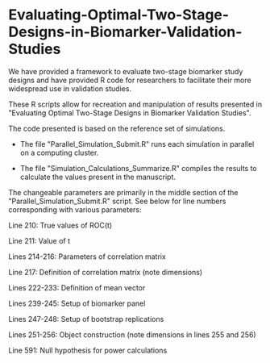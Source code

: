 # Evaluating-Optimal-Two-Stage-Designs-in-Biomarker-Validation-Studies
We have provided a framework to evaluate two-stage biomarker study designs and have provided R code for researchers to facilitate their more widespread use in validation studies.

These R scripts allow for recreation and manipulation of results presented in "Evaluating Optimal Two-Stage Designs in Biomarker Validation Studies". 

The code presented is based on the reference set of simulations. 

- The file "Parallel_Simulation_Submit.R" runs each simulation in parallel on a computing cluster. 

- The file "Simulation_Calculations_Summarize.R" compiles the results to calculate the values present in the manuscript.

The changeable parameters are primarily in the middle section of the "Parallel_Simulation_Submit.R" script. See below for line numbers corresponding with various parameters:

Line 210: True values of ROC(t)

Line 211: Value of t

Lines 214-216: Parameters of correlation matrix

Line 217: Definition of correlation matrix (note dimensions)

Lines 222-233: Definition of mean vector

Lines 239-245: Setup of biomarker panel

Lines 247-248: Setup of bootstrap replications

Lines 251-256: Object construction (note dimensions in lines 255 and 256)

Line 591: Null hypothesis for power calculations



